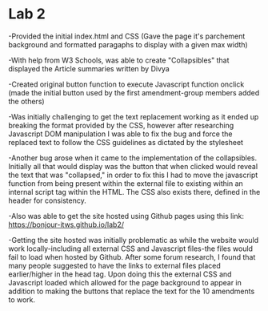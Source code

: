 # Lab 2

-Provided the initial index.html and CSS (Gave the page it's parchement background and formatted paragaphs to display with a given max width)

-With help from W3 Schools, was able to create "Collapsibles" that displayed the Article summaries written by Divya

-Created original button function to execute Javascript function onclick (made the initial button used by the first amendment-group members added the others)

-Was initially challenging to get the text replacement working as it ended up breaking the format provided by the CSS, however after researching Javascript DOM manipulation
 I was able to fix the bug and force the replaced text to follow the CSS guidelines as dictated by the stylesheet
 
-Another bug arose when it came to the implementation of the collapsibles. Initially all that would display was the button that when clicked would reveal the text that was "collapsed," in order to fix this I had to move the javascript function from being present within the external file to existing within an internal script tag within the HTML. The CSS also exists there, defined in the header for consistency.

-Also was able to get the site hosted using Github pages using this link: https://bonjour-itws.github.io/lab2/

-Getting the site hosted was initially problematic as while the website would work locally-including all external CSS and Javascript files-the files would fail to load when hosted by Github. After some forum research, I found that many people suggested to have the links to external files placed earlier/higher in the head tag. Upon doing this the external CSS and Javascript loaded which allowed for the page background to appear in addition to making the buttons that replace the text for the 10 amendments to work.
